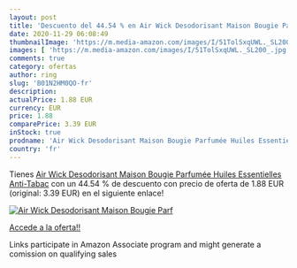 ```yaml
---
layout: post
title: 'Descuento del 44.54 % en Air Wick Desodorisant Maison Bougie Parf'
date: 2020-11-29 06:08:49
thumbnailImage: 'https://m.media-amazon.com/images/I/51TolSxqUWL._SL200_.jpg'
images: [ 'https://m.media-amazon.com/images/I/51TolSxqUWL._SL200_.jpg' ]
comments: true
category: ofertas
author: ring
slug: 'B01N2HM0QO-fr'
description:
actualPrice: 1.88 EUR
currency: EUR
price: 1.88
comparePrice: 3.39 EUR
inStock: true
prodname: 'Air Wick Desodorisant Maison Bougie Parfumée Huiles Essentielles Anti-Tabac'
country: 'fr'
---
```


Tienes [Air Wick Desodorisant Maison Bougie Parfumée Huiles Essentielles Anti-Tabac](https://www.amazon.fr/dp/B01N2HM0QO/?tag=tolees0d-21) con un 44.54 % de descuento con precio de oferta de 1.88 EUR (original: 3.39 EUR) en el siguiente enlace!

[![Air Wick Desodorisant Maison Bougie Parf](https://m.media-amazon.com/images/I/51TolSxqUWL._SL200_.jpg)](https://www.amazon.fr/dp/B01N2HM0QO/?tag=tolees0d-21)

[Accede a la oferta!!](https://www.amazon.fr/dp/B01N2HM0QO/?tag=tolees0d-21)

Links participate in Amazon Associate program and might generate a comission on qualifying sales


